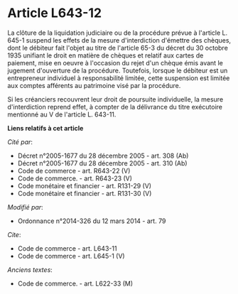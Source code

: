 # Article L643-12

La clôture de la liquidation judiciaire ou de la procédure prévue à l'article L. 645-1 suspend les effets de la mesure
d'interdiction d'émettre des chèques, dont le débiteur fait l'objet au titre de l'article 65-3 du décret du 30 octobre 1935
unifiant le droit en matière de chèques et relatif aux cartes de paiement, mise en oeuvre à l'occasion du rejet d'un chèque
émis avant le jugement d'ouverture de la procédure. Toutefois, lorsque le débiteur est un entrepreneur individuel à
responsabilité limitée, cette suspension est limitée aux comptes afférents au patrimoine visé par la procédure. 

Si les créanciers recouvrent leur droit de poursuite individuelle, la mesure d'interdiction reprend effet, à compter de la
délivrance du titre exécutoire mentionné au V de l'article L. 643-11.

**Liens relatifs à cet article**

_Cité par_:

  - Décret n°2005-1677 du 28 décembre 2005 - art. 308 (Ab)
  - Décret n°2005-1677 du 28 décembre 2005 - art. 310 (Ab)
  - Code de commerce - art. R643-22 (V)
  - Code de commerce. - art. R643-23 (V)
  - Code monétaire et financier - art. R131-29 (V)
  - Code monétaire et financier - art. R131-30 (V)

_Modifié par_:

  - Ordonnance n°2014-326 du 12 mars 2014 - art. 79

_Cite_:

  - Code de commerce - art. L643-11
  - Code de commerce - art. L645-1 (V)

_Anciens textes_:

  - Code de commerce. - art. L622-33 (M)
